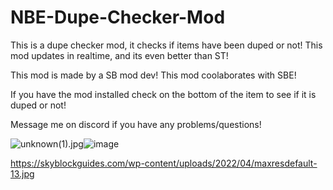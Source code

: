 # NBE-Dupe-Checker-Mod
This is a dupe checker mod, it checks if items have been duped or not!
This mod updates in realtime, and its even better than ST!

This mod is made by a SB mod dev! This mod coolaborates with SBE!

If you have the mod installed check on the bottom of the item to see if it is duped or not!

Message me on discord if you have any problems/questions!


<img src="blob:chrome-untrusted://media-app/f4c18207-faa7-44d0-a3dd-3ae59216098c" alt="unknown(1).jpg"/>![image](https://user-images.githubusercontent.com/104255266/164892036-ca6c31c7-08d2-4cb9-a969-ba3aea943895.png)


https://skyblockguides.com/wp-content/uploads/2022/04/maxresdefault-13.jpg
